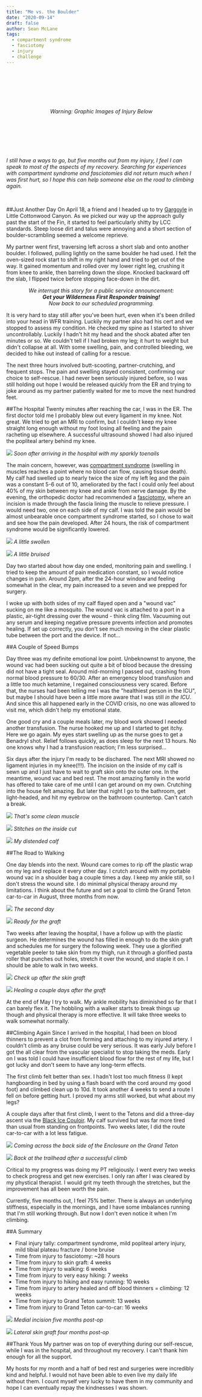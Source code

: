 ```yaml
---
title: "Me vs. the Boulder"
date: "2020-09-14"
draft: false
author: Sean McLane
tags:
  - compartment syndrome
  - fasciotomy
  - injury
  - challenge
---
```

<br/>
<br/>
<br/>
<br/>
<br/>
<p style="text-align:center"><em>Warning: Graphic Images of Injury Below</em></p>
<br/>
<br/>
<br/>
<br/>
<br/>

*I still have a ways to go, but five months out from my injury, I feel I can speak to most of the aspects of my recovery. Searching for experiences with compartment syndrome and fasciotomies did not return much when I was first hurt, so I hope this can help someone else on the road to climbing again.*

<br/>

##Just Another Day
On April 18, a friend and I headed up to try [Gargoyle](https://www.mountainproject.com/route/106036207/gargoyle) in Little Cottonwood Canyon. As we picked our way up the approach gully past the start of the Fin, it started to feel particularly shitty by LCC standards. Steep loose dirt and talus were annoying and a short section of boulder-scrambling seemed a welcome reprieve.

My partner went first, traversing left across a short slab and onto another boulder. I followed, pulling lightly on the same boulder he had used. I felt the oven-sized rock start to shift in my right hand and tried to get out of the way. It gained momentum and rolled over my lower right leg, crushing it from knee to ankle, then barreling down the slope. Knocked backward off the slab, I flipped twice before stopping face-down in the dirt.

<p style="text-align:center"><em>We interrupt this story for a public service announcement: <br/><strong>Get your Wilderness First Responder training!</strong><br/>Now back to our scheduled programming.</em></p>

It is very hard to stay still after you've been hurt, even when it's been drilled into your head in WFR training. Luckily my partner also had his cert and we stopped to assess my condition. He checked my spine as I started to shiver uncontrollably. Luckily I hadn't hit my head and the shock abated after ten minutes or so. We couldn't tell if I had broken my leg; it hurt to weight but didn't collapse at all. With some swelling, pain, and controlled bleeding, we decided to hike out instead of calling for a rescue.

The next three hours involved butt-scooting, partner-crutching, and frequent stops. The pain and swelling stayed consistent, confirming our choice to self-rescue. I had never been seriously injured before, so I was still holding out hope I would be released quickly from the ER and trying to joke around as my partner patiently waited for me to move the next hundred feet.

##The Hospital
Twenty minutes after reaching the car, I was in the ER. The first doctor told me I probably blew out every ligament in my knee. Not great. We tried to get an MRI to confirm, but I couldn't keep my knee straight long enough without my foot losing all feeling and the pain racheting up elsewhere. A successful ultrasound showed I had also injured the popliteal artery behind my knee.

![](sparkle-toes.JPG)
*Soon after arriving in the hospital with my sparkly toenails*

The main concern, however, was [compartment syndrome](https://www.webmd.com/pain-management/guide/compartment-syndrome-causes-treatments) (swelling in muscles reaches a point where no blood can flow, causing tissue death). My calf had swelled up to nearly twice the size of my left leg and the pain was a constant 5-6 out of 10, ameliorated by the fact I could only feel about 40% of my skin between my knee and ankle from nerve damage. By the evening, the orthopedic doctor had recommended a [fasciotomy](https://en.wikipedia.org/wiki/Fasciotomy), where an incision is made through the fascia lining the muscle to relieve pressure. I would need two, one on each side of my calf. I was told the pain would be almost unbearable once compartment syndrome started, so I chose to wait and see how the pain developed. After 24 hours, the risk of compartment syndrome would be significantly lowered.

![](hangin.JPG)
*A little swollen*

![](bruise.JPG)
*A little bruised*

Day two started about how day one ended, monitoring pain and swelling. I tried to keep the amount of pain medication constant, so I would notice changes in pain. Around 2pm, after the 24-hour window and feeling somewhat in the clear, my pain increased to a seven and we prepped for surgery.

I woke up with both sides of my calf flayed open and a "wound vac" sucking on me like a mosquito. The wound vac is attached to a port in a plastic, air-tight dressing over the wound - think cling film. Vacuuming out any serum and keeping negative pressure prevents infection and promotes healing. If set up correctly, you don't see much moving in the clear plastic tube between the port and the device. If not...

##A Couple of Speed Bumps

Day three was my definite emotional low point. Unbeknownst to anyone, the wound vac had been sucking out quite a bit of blood because the dressing did not have a tight seal. Around mid-morning I passed out, crashing from normal blood pressure to 60/30. After an emergency blood transfusion and a little too much ketamine, I regained consciousness very scared. Before that, the nurses had been telling me I was the "healthiest person in the ICU", but maybe I should have been a little more aware that I was still *in the ICU*. And since this all happened early in the COVID crisis, no one was allowed to visit me, which didn't help my emotional state.

One good cry and a couple meals later, my blood work showed I needed another transfusion. The nurse hooked me up and I started to get itchy. Here we go again. My eyes start swelling up as the nurse goes to get a Benadryl shot. Relief follows quickly, as does sleep for the next 13 hours. No one knows why I had a transfusion reaction; I'm less surprised...

Six days after the injury I'm ready to be dischared. The next MRI showed no ligament injuries in my knee(!!!). The incision on the inside of my calf is sewn up and I just have to wait to graft skin onto the outer one. In the meantime, wound vac and bed rest. The most amazing family in the world has offered to take care of me until I can get around on my own. Crutching into the house felt amazing. But later that night I go to the bathroom, get light-headed, and hit my eyebrow on the bathroom countertop. Can't catch a break.

![](wound1.JPG)
*That's some clean muscle*

![](wound2.JPG)
*Stitches on the inside cut*

![](wound3.JPG)
*My distended calf*

##The Road to Walking

One day blends into the next. Wound care comes to rip off the plastic wrap on my leg and replace it every other day. I crutch around with my portable wound vac in a shoulder bag a couple times a day. I keep my ankle still, so I don't stress the wound site. I do minimal physical therapy around my limitations. I think about the future and set a goal to climb the Grand Teton car-to-car in August, three months from now.

![](progress1.JPG)
*The second day*

![](progress4.JPG)
*Ready for the graft*

Two weeks after leaving the hospital, I have a follow up with the plastic surgeon. He determines the wound has filled in enough to do the skin graft and schedules me for surgery the following week. They use a glorified vegetable peeler to take skin from my thigh, run it through a glorified pasta roller that punches out holes, stretch it over the wound, and staple it on. I should be able to walk in two weeks.

![](progress5.JPG)
*Check up after the skin graft*

![](progress7.JPG)
*Healing a couple days after the graft*

At the end of May I try to walk. My ankle mobility has diminished so far that I can barely flex it. The hobbling with a walker starts to break things up though and physical therapy is more effective. It will take three weeks to walk somewhat normally.

##Climbing Again
Since I arrived in the hospital, I had been on blood thinners to prevent a clot from forming and attaching to my injured artery. I couldn't climb as any bruise could be very serious. It was early July before I got the all clear from the vascular specialist to stop taking the meds. Early on I was told I could have insufficient blood flow for the rest of my life, but I got lucky and don't seem to have any long-term effects.

The first climb felt better than sex. I hadn't lost too much fitness (I kept hangboarding in bed by using a flash board with the cord around my good foot) and climbed clean up to 10d. It took another 4 weeks to send a route I fell on before getting hurt. I proved my arms still worked, but what about my legs?

A couple days after that first climb, I went to the Tetons and did a three-day ascent via the [Black Ice Couloir](https://www.mountainproject.com/route/106646292/black-ice-couloir). My calf survived but was far more tired than usual from standing on frontpoints. Two weeks later, I did the route car-to-car with a lot less fatigue.

![](tetons1.JPG)
*Coming across the back side of the Enclosure on the Grand Teton*

![](tetons2.JPG)
*Back at the trailhead after a successful climb*

Critical to my progress was doing my PT religiously. I went every two weeks to check progress and get new exercises. I only ran after I was cleared by my phystical therapist. I would grit my teeth through the stretches, but the improvement has all been worth the pain.

Currently, five months out, I feel 75% better. There is always an underlying stiffness, especially in the mornings, and I have some imbalances running that I'm still working through. But now I don't even notice it when I'm climbing.

##A Summary
- Final injury tally: compartment syndrome, mild popliteal artery injury, mild tibial plateau fracture / bone bruise
- Time from injury to fasciotomy: ~28 hours
- Time from injury to skin graft: 4 weeks
- Time from injury to walking: 6 weeks
- Time from injury to very easy hiking: 7 weeks
- Time from injury to hiking and easy running: 10 weeks
- Time from injury to artery healed and off blood thinners = climbing: 12 weeks
- Time from injury to Grand Teton summit: 13 weeks
- Time from injury to Grand Teton car-to-car: 16 weeks

![](progress10.JPG)
*Medial incision five months post-op*

![](progress11.JPG)
*Lateral skin graft four months post-op*

##Thank Yous
My partner was on top of everything during our self-rescue, while I was in the hospital, and throughout my recovery. I can't thank him enough for all the support.

My hosts for my month and a half of bed rest and surgeries were incredibly kind and helpful. I would not have been able to even live my daily life without them. I count myself very lucky to have them in my community and hope I can eventually repay the kindnesses I was shown.